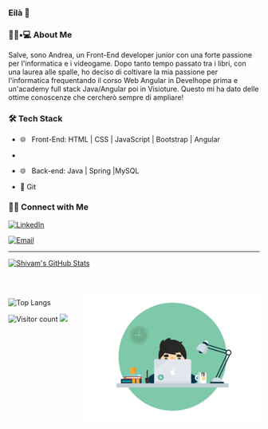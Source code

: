 ### Eilà 👋


<h3> 👨🏻•💻 About Me </h3>

Salve, sono Andrea, un Front-End developer junior con una forte passione per l'informatica e i videogame. Dopo tanto tempo passato tra i libri, con una laurea alle spalle, ho deciso di coltivare la mia passione per l'informatica frequentando il corso Web Angular in Develhope prima e un'academy full stack Java/Angular poi in Visioture. Questo mi ha dato delle ottime conoscenze che cercherò sempre di ampliare!

<h3>🛠 Tech Stack</h3>


- 🌐 &nbsp; Front-End: HTML | CSS | JavaScript | Bootstrap | Angular
- 
- 🌐 &nbsp; Back-end: Java | Spring |MySQL


- 🔧 Git

<h3> 🤝🏻 Connect with Me </h3>


<p align="center">

<a href="https://www.linkedin.com/in/andrea-comparato-94537b230/"><img alt="LinkedIn" src="https://img.shields.io/badge/LinkedIn-Andrea%20Comparato-blue?style=flat-square&logo=linkedin"></a>

<a href="mailto:andreacomparato93@gmail.com"><img alt="Email" src="https://img.shields.io/badge/Email-andreacomparato93@gmail.com-blue?style=flat-square&logo=gmail"></a>

</p>

<hr>


[![Shivam's GitHub Stats](https://github-readme-stats.vercel.app/api?username=Andr1k93&show_icons=true)](https://github.com/https://github.com/Andr1k93)

<br/>

<br/>

<img src="https://github.com/nirala69/nirala69/blob/master/70804f7e25b11f29db904f2fa7b4cd9d.gif" width="350" align='right'>

![Top Langs](https://github-readme-stats.vercel.app/api/top-langs/?username=Andr1k93&show_icons=true)



![Visitor count](https://visitor-badge.laobi.icu/badge?page_id=andr1k93.andr1k93)   <img src="https://media.giphy.com/media/dxn6fRlTIShoeBr69N/giphy.gif" width="30">


